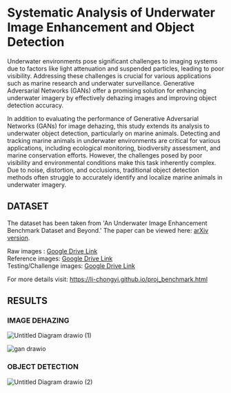 # Systematic Analysis of Underwater Image Enhancement and Object Detection

Underwater environments pose significant challenges to imaging systems due to factors like light attenuation and suspended particles, leading to poor visibility. Addressing these challenges is crucial for various applications such as marine research and underwater surveillance. Generative Adversarial Networks (GANs) offer a promising solution for enhancing underwater imagery by effectively dehazing images and improving object detection accuracy.

In addition to evaluating the performance of Generative Adversarial Networks (GANs) for image dehazing, this study extends its analysis to underwater object detection, particularly on marine animals. Detecting and tracking marine animals in underwater environments are critical for various applications, including ecological monitoring, biodiversity assessment, and marine conservation efforts. However, the challenges posed by poor visibility and environmental conditions make this task inherently complex. Due to noise, distortion, and occlusions, traditional object detection methods often struggle to accurately identify and localize marine animals in underwater imagery.

## DATASET 

The dataset has been taken from 'An Underwater Image Enhancement Benchmark Dataset and Beyond.' 
The paper can be viewed here: [arXiv version](https://arxiv.org/pdf/1901.05495.pdf). 

Raw images : [Google Drive Link](https://drive.google.com/file/d/12W_kkblc2Vryb9zHQ6BfGQ_NKUfXYk13/view)  
Reference images: [Google Drive Link](https://drive.google.com/file/d/1cA-8CzajnVEL4feBRKdBxjEe6hwql6Z7/view)  
Testing/Challenge images: [Google Drive Link](https://drive.google.com/file/d/1Ew_r83nXzVk0hlkfuomWqsAIxuq6kaN4/view)   

For more details visit: https://li-chongyi.github.io/proj_benchmark.html

## RESULTS

### IMAGE DEHAZING

![Untitled Diagram drawio (1)](https://github.com/Anushkaghei/Underwater-Image-dehazing/assets/79694271/3d2f0560-ad84-4c3b-81f1-ec9eb7359684)


![gan drawio](https://github.com/Anushkaghei/Underwater-Image-dehazing/assets/79694271/125972aa-285e-48e0-b9a8-828df29a3f4d)

### OBJECT DETECTION

![Untitled Diagram drawio (2)](https://github.com/Anushkaghei/Underwater-Image-dehazing/assets/79694271/fc334729-b3ec-4ab2-906b-b79a4cfa00c1)



